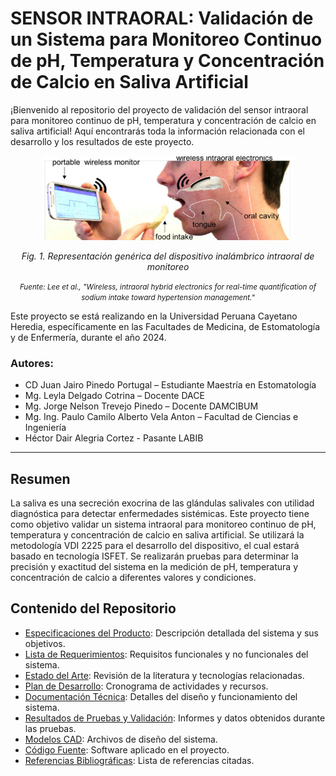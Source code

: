 # SENSOR INTRAORAL: Validación de un Sistema para Monitoreo Continuo de pH, Temperatura y Concentración de Calcio en Saliva Artificial

¡Bienvenido al repositorio del proyecto de validación del sensor intraoral para monitoreo continuo de pH, temperatura y concentración de calcio en saliva artificial! Aquí encontrarás toda la información relacionada con el desarrollo y los resultados de este proyecto.

<p align="center">
  <img src="images/sensor_reference_1.png" alt="Sensor de Referencia">
</p>
<p align="center"><i>Fig. 1. Representación genérica del dispositivo inalámbrico intraoral de monitoreo</i></p>
<p align="center"><small><i>Fuente: Lee et al., "Wireless, intraoral hybrid electronics for real-time quantification of sodium intake toward hypertension management."</i></small></p>


Este proyecto se está realizando en la Universidad Peruana Cayetano Heredia, específicamente en las Facultades de Medicina, de Estomatología y de Enfermería, durante el año 2024.

### Autores:
- CD Juan Jairo Pinedo Portugal – Estudiante Maestría en Estomatología
- Mg. Leyla Delgado Cotrina – Docente DACE
- Mg. Jorge Nelson Trevejo Pinedo – Docente DAMCIBUM
- Mg. Ing. Paulo Camilo Alberto Vela Anton – Facultad de Ciencias e Ingeniería
- Héctor Dair Alegria Cortez - Pasante LABIB

---

## Resumen
La saliva es una secreción exocrina de las glándulas salivales con utilidad diagnóstica para detectar enfermedades sistémicas. Este proyecto tiene como objetivo validar un sistema intraoral para monitoreo continuo de pH, temperatura y concentración de calcio en saliva artificial. Se utilizará la metodología VDI 2225 para el desarrollo del dispositivo, el cual estará basado en tecnología ISFET. Se realizarán pruebas para determinar la precisión y exactitud del sistema en la medición de pH, temperatura y concentración de calcio a diferentes valores y condiciones.

## Contenido del Repositorio
- [Especificaciones del Producto](Documentación/Especificacion_Producto.md): Descripción detallada del sistema y sus objetivos.
- [Lista de Requerimientos](Documentación/Lista_Requerimientos.md): Requisitos funcionales y no funcionales del sistema.
- [Estado del Arte](Documentación/Estado_Arte.md): Revisión de la literatura y tecnologías relacionadas.
- [Plan de Desarrollo](Documentación/Plan_Desarrollo.md): Cronograma de actividades y recursos.
- [Documentación Técnica](Documentación/Documentacion_Tecnica.md): Detalles del diseño y funcionamiento del sistema.
- [Resultados de Pruebas y Validación](Documentación/Resultados_Pruebas_Validacion.md): Informes y datos obtenidos durante las pruebas.
- [Modelos CAD](Documentación/Modelos_CAD.md): Archivos de diseño del sistema.
- [Código Fuente](Documentación/Codigo_Fuente.md): Software aplicado en el proyecto.
- [Referencias Bibliográficas](Documentación/Referencias_Bibliograficas.md): Lista de referencias citadas.
